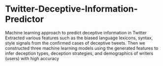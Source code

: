 # Twitter-Deceptive-Information-Predictor
Machine learning approach to predict deceptive information in Twitter
Extracted various features such as the biased language lexicons, syntax, style signals from the confirmed cases of deceptive tweets. Then we constructed three machine learning models using the
generated features to infer deception types, deception strategies, and demographics of writers (users) with high accuracy
